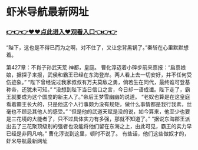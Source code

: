 # 虾米导航最新网址


### <a href="https://github.com/moonpas/priv/issues/1">👉👉👉♥♥点此进入♥观看入口👈👉👉</a>

  “陛下，这也是不得已而为之啊，对不住了，又让您背黑锅了。”秦斩在心里默默想着。

第427章：不肖子孙武天荒
    神都，皇庭。
    曹化淳迈着小碎步前来禀报：“启禀娘娘，据探子来报，武侯和霸王已经在东海登岸。两人看上去一切安好，并不任何受伤迹象。”
    “陛下曾经说过我家叔叔有万夫莫敌之勇，倘若生在同代，最终谁可登基称帝，还犹未可知。”
    “没想到陛下当日信口之言，今日却一语成谶。陛下走了，霸王就要成为这个国度的新主人了。”帝后王梦雪幽幽的说道。
    “老奴也算是在这皇庭看着霸王长大的，只是他这个人行事颇为没有规矩，做什么事情都是我行我素，丝毫也不顾忌其他人的感受。”
    “但是他的武道天赋是没的说，如今算来，他至少也要是三花境的大能者了，只不过具体实力有多强，那就不知道了。”
    “据说东海郡王派出去了三花聚顶级别的强者也没能将他们留在东海之上，由此可见，霸王的实力早已经是非同凡响。”
    曹化淳说到这里，顿时不说了。
    有些话，他们这些做奴才的，
虾米导航最新网址

